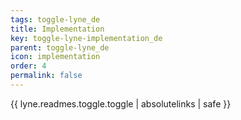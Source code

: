 ```yaml
---
tags: toggle-lyne_de
title: Implementation
key: toggle-lyne-implementation_de
parent: toggle-lyne_de
icon: implementation
order: 4
permalink: false  
---
```

{{ lyne.readmes.toggle.toggle | absolutelinks | safe }}



